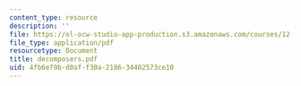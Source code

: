 ```yaml
---
content_type: resource
description: ''
file: https://ol-ocw-studio-app-production.s3.amazonaws.com/courses/12-000-solving-complex-problems-fall-2003/4fb6ef9bd0aff30a218634402573ce10_decomposers.pdf
file_type: application/pdf
resourcetype: Document
title: decomposers.pdf
uid: 4fb6ef9b-d0af-f30a-2186-34402573ce10
---
```

